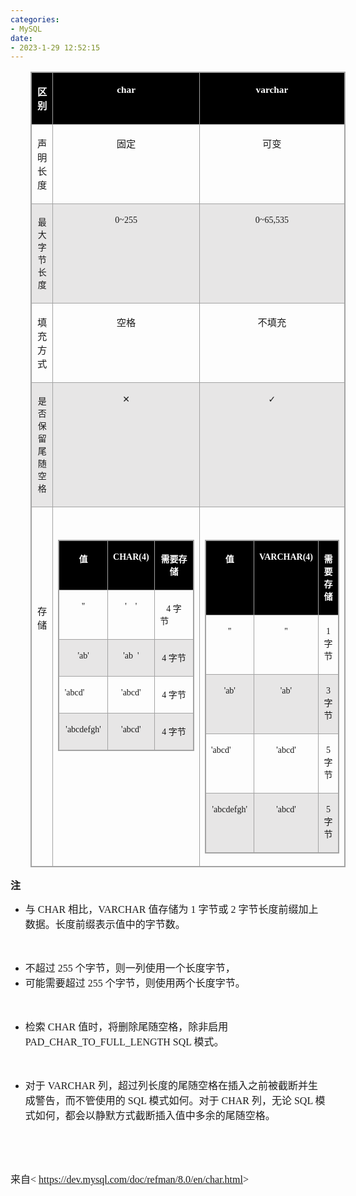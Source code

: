```yaml
---
categories:
- MySQL
date:
- 2023-1-29 12:52:15
---
```


<table summary="" cellspacing="0"
    style="border-collapse:collapse; border-color:#a3a3a3; border-style:solid; border-width:1px; margin-left:32px"
    class=" cke_show_border">
    <tbody>
        <tr>
            <td
                style="background-color:black; border-bottom:1px solid #a3a3a3; border-left:1px solid #a3a3a3; border-right:1px solid #a3a3a3; border-top:1px solid #a3a3a3; vertical-align:top; width:1.7256in">
                <p style="text-align:center"><span style="font-size:11.5pt"><span
                            style="font-family:&quot;Microsoft YaHei UI&quot;"><span
                                style="color:white"><strong>区别</strong></span></span></span></p>
            </td>
            <td
                style="background-color:black; border-bottom:1px solid #a3a3a3; border-left:1px solid #a3a3a3; border-right:1px solid #a3a3a3; border-top:1px solid #a3a3a3; vertical-align:top; width:3.8708in">
                <p style="text-align:center"><span style="font-size:11.5pt"><span
                            style="font-family:&quot;Comic Sans MS&quot;"><span
                                style="color:white"><strong>char</strong></span></span></span></p>
            </td>
            <td
                style="background-color:black; border-bottom:1px solid #a3a3a3; border-left:1px solid #a3a3a3; border-right:1px solid #a3a3a3; border-top:1px solid #a3a3a3; vertical-align:top; width:3.468in">
                <p style="text-align:center"><span style="font-size:11.5pt"><span
                            style="font-family:&quot;Comic Sans MS&quot;"><span
                                style="color:white"><strong>varchar</strong></span></span></span></p>
            </td>
        </tr>
        <tr>
            <td
                style="border-bottom:1px solid #a3a3a3; border-left:1px solid #a3a3a3; border-right:1px solid #a3a3a3; border-top:1px solid #a3a3a3; vertical-align:top; width:1.7256in">
                <p style="text-align:center"><span style="font-size:11.5pt"><span
                            style="font-family:&quot;Microsoft YaHei UI&quot;">声明长度</span></span></p>
            </td>
            <td
                style="border-bottom:1px solid #a3a3a3; border-left:1px solid #a3a3a3; border-right:1px solid #a3a3a3; border-top:1px solid #a3a3a3; vertical-align:top; width:3.8708in">
                <p style="text-align:center"><span style="font-size:11.5pt"><span
                            style="font-family:&quot;Microsoft YaHei UI&quot;">固定</span></span></p>
            </td>
            <td
                style="border-bottom:1px solid #a3a3a3; border-left:1px solid #a3a3a3; border-right:1px solid #a3a3a3; border-top:1px solid #a3a3a3; vertical-align:top; width:3.468in">
                <p style="text-align:center"><span style="font-size:11.5pt"><span
                            style="font-family:&quot;Microsoft YaHei UI&quot;">可变</span></span></p>
            </td>
        </tr>
        <tr>
            <td
                style="background-color:#e7e6e6; border-bottom:1px solid #a3a3a3; border-left:1px solid #a3a3a3; border-right:1px solid #a3a3a3; border-top:1px solid #a3a3a3; vertical-align:top; width:1.7256in">
                <p style="text-align:center"><span style="font-size:10.5pt"><span
                            style="font-family:&quot;Microsoft YaHei UI&quot;">最大字节长度</span></span></p>
            </td>
            <td
                style="background-color:#e7e6e6; border-bottom:1px solid #a3a3a3; border-left:1px solid #a3a3a3; border-right:1px solid #a3a3a3; border-top:1px solid #a3a3a3; vertical-align:top; width:3.8708in">
                <p style="text-align:center"><span style="font-size:10.5pt"><span
                            style="font-family:&quot;Comic Sans MS&quot;">0~255</span></span></p>
            </td>
            <td
                style="background-color:#e7e6e6; border-bottom:1px solid #a3a3a3; border-left:1px solid #a3a3a3; border-right:1px solid #a3a3a3; border-top:1px solid #a3a3a3; vertical-align:top; width:3.468in">
                <p style="text-align:center"><span style="font-size:10.5pt"><span
                            style="font-family:&quot;Comic Sans MS&quot;">0~65,535</span></span></p>
            </td>
        </tr>
        <tr>
            <td
                style="border-bottom:1px solid #a3a3a3; border-left:1px solid #a3a3a3; border-right:1px solid #a3a3a3; border-top:1px solid #a3a3a3; vertical-align:top; width:1.7256in">
                <p style="text-align:center"><span style="font-size:11.5pt"><span
                            style="font-family:&quot;Microsoft YaHei UI&quot;">填充方式</span></span></p>
            </td>
            <td
                style="border-bottom:1px solid #a3a3a3; border-left:1px solid #a3a3a3; border-right:1px solid #a3a3a3; border-top:1px solid #a3a3a3; vertical-align:top; width:3.8708in">
                <p style="text-align:center"><span style="font-size:11.5pt"><span
                            style="font-family:&quot;Microsoft YaHei UI&quot;">空格</span></span></p>
            </td>
            <td
                style="border-bottom:1px solid #a3a3a3; border-left:1px solid #a3a3a3; border-right:1px solid #a3a3a3; border-top:1px solid #a3a3a3; vertical-align:top; width:3.468in">
                <p style="text-align:center"><span style="font-size:11.5pt"><span
                            style="font-family:&quot;Microsoft YaHei UI&quot;">不填充</span></span></p>
            </td>
        </tr>
        <tr>
            <td
                style="background-color:#e7e6e6; border-bottom:1px solid #a3a3a3; border-left:1px solid #a3a3a3; border-right:1px solid #a3a3a3; border-top:1px solid #a3a3a3; vertical-align:top; width:1.7256in">
                <p style="text-align:center"><span style="font-size:10.5pt"><span
                            style="font-family:&quot;Microsoft YaHei UI&quot;">是否保留尾随空格</span></span></p>
            </td>
            <td
                style="background-color:#e7e6e6; border-bottom:1px solid #a3a3a3; border-left:1px solid #a3a3a3; border-right:1px solid #a3a3a3; border-top:1px solid #a3a3a3; vertical-align:top; width:3.8708in">
                <p style="text-align:center"><span style="font-size:10.5pt"><span
                            style="font-family:&quot;Segoe UI Symbol&quot;">✕</span></span></p>
            </td>
            <td
                style="background-color:#e7e6e6; border-bottom:1px solid #a3a3a3; border-left:1px solid #a3a3a3; border-right:1px solid #a3a3a3; border-top:1px solid #a3a3a3; vertical-align:top; width:3.468in">
                <p style="text-align:center"><span style="font-size:10.5pt"><span
                            style="font-family:&quot;Segoe UI Symbol&quot;">✓</span></span></p>
            </td>
        </tr>
        <tr>
            <td
                style="border-bottom:1px solid #a3a3a3; border-left:1px solid #a3a3a3; border-right:1px solid #a3a3a3; border-top:1px solid #a3a3a3; vertical-align:top; width:1.7256in">
                <p style="text-align:center"><span style="font-size:11.5pt"><span
                            style="font-family:&quot;Comic Sans MS&quot;">&nbsp;</span></span></p>
                <p style="text-align:center"><span style="font-size:11.5pt"><span
                            style="font-family:&quot;Microsoft YaHei UI&quot;">&nbsp;</span></span></p>
                <p style="text-align:center"><span style="font-size:11.5pt"><span
                            style="font-family:&quot;Microsoft YaHei UI&quot;">&nbsp;</span></span></p>
                <p style="text-align:center"><span style="font-size:11.5pt"><span
                            style="font-family:&quot;Microsoft YaHei UI&quot;">&nbsp;</span></span></p>
                <p style="text-align:center"><span style="font-size:11.5pt"><span
                            style="font-family:&quot;Microsoft YaHei UI&quot;">存储</span></span></p>
            </td>
            <td
                style="border-bottom:1px solid #a3a3a3; border-left:1px solid #a3a3a3; border-right:1px solid #a3a3a3; border-top:1px solid #a3a3a3; vertical-align:top; width:3.8708in">
                <p style="text-align:center"><span style="font-size:11.5pt"><span
                            style="font-family:&quot;Comic Sans MS&quot;">&nbsp;</span></span></p>
                <table summary="" cellspacing="0"
                    style="border-collapse:collapse; border-color:#a3a3a3; border-style:solid; border-width:1px"
                    class=" cke_show_border">
                    <tbody>
                        <tr>
                            <td
                                style="background-color:black; border-bottom:1px solid #a3a3a3; border-left:1px solid #a3a3a3; border-right:1px solid #a3a3a3; border-top:1px solid #a3a3a3; vertical-align:top; width:1.0993in">
                                <p style="text-align:center"><span style="font-size:10.5pt"><span
                                            style="font-family:&quot;Microsoft YaHei UI&quot;"><span
                                                style="color:white"><strong>值</strong></span></span></span></p>
                            </td>
                            <td
                                style="background-color:black; border-bottom:1px solid #a3a3a3; border-left:1px solid #a3a3a3; border-right:1px solid #a3a3a3; border-top:1px solid #a3a3a3; vertical-align:top; width:1.193in">
                                <p style="text-align:center"><span style="font-size:10.5pt"><span
                                            style="font-family:&quot;Comic Sans MS&quot;"><span
                                                style="color:white"><strong>CHAR(4)</strong></span></span></span></p>
                            </td>
                            <td
                                style="background-color:black; border-bottom:1px solid #a3a3a3; border-left:1px solid #a3a3a3; border-right:1px solid #a3a3a3; border-top:1px solid #a3a3a3; vertical-align:top; width:.8638in">
                                <p style="text-align:center"><span style="font-size:10.5pt"><span
                                            style="font-family:&quot;Microsoft YaHei UI&quot;"><span
                                                style="color:white"><strong>需要存储</strong></span></span></span></p>
                            </td>
                        </tr>
                        <tr>
                            <td
                                style="border-bottom:1px solid #a3a3a3; border-left:1px solid #a3a3a3; border-right:1px solid #a3a3a3; border-top:1px solid #a3a3a3; vertical-align:top; width:1.0993in">
                                <p style="text-align:center"><span style="font-size:10.5pt"><span
                                            style="font-family:&quot;Comic Sans MS&quot;">''</span></span></p>
                            </td>
                            <td
                                style="border-bottom:1px solid #a3a3a3; border-left:1px solid #a3a3a3; border-right:1px solid #a3a3a3; border-top:1px solid #a3a3a3; vertical-align:top; width:1.193in">
                                <p style="text-align:center"><span style="font-size:10.5pt"><span
                                            style="font-family:&quot;Comic Sans MS&quot;">'&nbsp;&nbsp;&nbsp;
                                            '</span></span></p>
                            </td>
                            <td
                                style="border-bottom:1px solid #a3a3a3; border-left:1px solid #a3a3a3; border-right:1px solid #a3a3a3; border-top:1px solid #a3a3a3; vertical-align:top; width:.8638in">
                                <p style="text-align:center"><span style="font-size:10.5pt"><span
                                            style="font-family:&quot;Comic Sans MS&quot;">4 </span><span
                                            style="font-family:&quot;Microsoft YaHei UI&quot;">字节</span>&nbsp;&nbsp;&nbsp;&nbsp;&nbsp;&nbsp;&nbsp;&nbsp;</span>
                                </p>
                            </td>
                        </tr>
                        <tr>
                            <td
                                style="background-color:#e7e6e6; border-bottom:1px solid #a3a3a3; border-left:1px solid #a3a3a3; border-right:1px solid #a3a3a3; border-top:1px solid #a3a3a3; vertical-align:top; width:1.0993in">
                                <p style="text-align:center"><span style="font-size:10.5pt"><span
                                            style="font-family:&quot;Comic Sans MS&quot;">'ab'</span></span></p>
                            </td>
                            <td
                                style="background-color:#e7e6e6; border-bottom:1px solid #a3a3a3; border-left:1px solid #a3a3a3; border-right:1px solid #a3a3a3; border-top:1px solid #a3a3a3; vertical-align:top; width:1.193in">
                                <p style="text-align:center"><span style="font-size:10.5pt"><span
                                            style="font-family:&quot;Comic Sans MS&quot;">'ab&nbsp; '</span></span></p>
                            </td>
                            <td
                                style="background-color:#e7e6e6; border-bottom:1px solid #a3a3a3; border-left:1px solid #a3a3a3; border-right:1px solid #a3a3a3; border-top:1px solid #a3a3a3; vertical-align:top; width:.8638in">
                                <p style="text-align:center"><span style="font-size:10.5pt"><span
                                            style="font-family:&quot;Comic Sans MS&quot;">4 </span><span
                                            style="font-family:&quot;Microsoft YaHei UI&quot;">字节</span></span></p>
                            </td>
                        </tr>
                        <tr>
                            <td
                                style="border-bottom:1px solid #a3a3a3; border-left:1px solid #a3a3a3; border-right:1px solid #a3a3a3; border-top:1px solid #a3a3a3; vertical-align:top; width:1.0993in">
                                <p style="text-align:center"><span style="font-size:10.5pt"><span
                                            style="font-family:&quot;Comic Sans MS&quot;">'abcd'&nbsp;&nbsp;&nbsp;&nbsp;&nbsp;&nbsp;&nbsp;&nbsp;</span></span>
                                </p>
                            </td>
                            <td
                                style="border-bottom:1px solid #a3a3a3; border-left:1px solid #a3a3a3; border-right:1px solid #a3a3a3; border-top:1px solid #a3a3a3; vertical-align:top; width:1.193in">
                                <p style="text-align:center"><span style="font-size:10.5pt"><span
                                            style="font-family:&quot;Comic Sans MS&quot;">'abcd'</span></span></p>
                            </td>
                            <td
                                style="border-bottom:1px solid #a3a3a3; border-left:1px solid #a3a3a3; border-right:1px solid #a3a3a3; border-top:1px solid #a3a3a3; vertical-align:top; width:.8638in">
                                <p style="text-align:center"><span style="font-size:10.5pt"><span
                                            style="font-family:&quot;Comic Sans MS&quot;">4 </span><span
                                            style="font-family:&quot;Microsoft YaHei UI&quot;">字节</span></span></p>
                            </td>
                        </tr>
                        <tr>
                            <td
                                style="background-color:#e7e6e6; border-bottom:1px solid #a3a3a3; border-left:1px solid #a3a3a3; border-right:1px solid #a3a3a3; border-top:1px solid #a3a3a3; vertical-align:top; width:1.0993in">
                                <p style="text-align:center"><span style="font-size:10.5pt"><span
                                            style="font-family:&quot;Comic Sans MS&quot;">'abcdefgh'</span></span></p>
                            </td>
                            <td
                                style="background-color:#e7e6e6; border-bottom:1px solid #a3a3a3; border-left:1px solid #a3a3a3; border-right:1px solid #a3a3a3; border-top:1px solid #a3a3a3; vertical-align:top; width:1.193in">
                                <p style="text-align:center"><span style="font-size:10.5pt"><span
                                            style="font-family:&quot;Comic Sans MS&quot;">'abcd'</span></span></p>
                            </td>
                            <td
                                style="background-color:#e7e6e6; border-bottom:1px solid #a3a3a3; border-left:1px solid #a3a3a3; border-right:1px solid #a3a3a3; border-top:1px solid #a3a3a3; vertical-align:top; width:.8638in">
                                <p style="text-align:center"><span style="font-size:10.5pt"><span
                                            style="font-family:&quot;Comic Sans MS&quot;">4 </span><span
                                            style="font-family:&quot;Microsoft YaHei UI&quot;">字节</span></span></p>
                            </td>
                        </tr>
                    </tbody>
                </table>
                <p style="text-align:center"><span style="font-size:11.5pt"><span
                            style="font-family:&quot;Microsoft YaHei&quot;">&nbsp;</span></span></p>
            </td>
            <td
                style="border-bottom:1px solid #a3a3a3; border-left:1px solid #a3a3a3; border-right:1px solid #a3a3a3; border-top:1px solid #a3a3a3; vertical-align:top; width:3.468in">
                <p style="text-align:center"><span style="font-size:11.5pt"><span
                            style="font-family:&quot;Comic Sans MS&quot;">&nbsp;</span></span></p>
                <table summary="" cellspacing="0"
                    style="border-collapse:collapse; border-color:#a3a3a3; border-style:solid; border-width:1px"
                    class=" cke_show_border">
                    <tbody>
                        <tr>
                            <td
                                style="background-color:black; border-bottom:1px solid #a3a3a3; border-left:1px solid #a3a3a3; border-right:1px solid #a3a3a3; border-top:1px solid #a3a3a3; vertical-align:top; width:1.059in">
                                <p style="text-align:center"><span style="font-size:10.5pt"><span
                                            style="font-family:&quot;Microsoft YaHei UI&quot;"><span
                                                style="color:white"><strong>值</strong></span></span></span></p>
                            </td>
                            <td
                                style="background-color:black; border-bottom:1px solid #a3a3a3; border-left:1px solid #a3a3a3; border-right:1px solid #a3a3a3; border-top:1px solid #a3a3a3; vertical-align:top; width:1.1409in">
                                <p style="text-align:center"><span style="font-size:10.5pt"><span
                                            style="font-family:&quot;Comic Sans MS&quot;"><span
                                                style="color:white"><strong>VARCHAR(4)</strong></span></span></span></p>
                            </td>
                            <td
                                style="background-color:black; border-bottom:1px solid #a3a3a3; border-left:1px solid #a3a3a3; border-right:1px solid #a3a3a3; border-top:1px solid #a3a3a3; vertical-align:top; width:.8034in">
                                <p style="text-align:center"><span style="font-size:10.5pt"><span
                                            style="font-family:&quot;Microsoft YaHei UI&quot;"><span
                                                style="color:white"><strong>需要存储</strong></span></span></span></p>
                            </td>
                        </tr>
                        <tr>
                            <td
                                style="border-bottom:1px solid #a3a3a3; border-left:1px solid #a3a3a3; border-right:1px solid #a3a3a3; border-top:1px solid #a3a3a3; vertical-align:top; width:1.059in">
                                <p style="text-align:center"><span style="font-size:10.5pt"><span
                                            style="font-family:&quot;Comic Sans MS&quot;">''</span></span></p>
                            </td>
                            <td
                                style="border-bottom:1px solid #a3a3a3; border-left:1px solid #a3a3a3; border-right:1px solid #a3a3a3; border-top:1px solid #a3a3a3; vertical-align:top; width:1.127in">
                                <p style="text-align:center"><span style="font-size:10.5pt"><span
                                            style="font-family:&quot;Comic Sans MS&quot;">''</span></span></p>
                            </td>
                            <td
                                style="border-bottom:1px solid #a3a3a3; border-left:1px solid #a3a3a3; border-right:1px solid #a3a3a3; border-top:1px solid #a3a3a3; vertical-align:top; width:.7638in">
                                <p style="text-align:center"><span style="font-size:10.5pt"><span
                                            style="font-family:&quot;Comic Sans MS&quot;">1 </span><span
                                            style="font-family:&quot;Microsoft YaHei UI&quot;">字节</span></span></p>
                            </td>
                        </tr>
                        <tr>
                            <td
                                style="background-color:#e7e6e6; border-bottom:1px solid #a3a3a3; border-left:1px solid #a3a3a3; border-right:1px solid #a3a3a3; border-top:1px solid #a3a3a3; vertical-align:top; width:1.059in">
                                <p style="text-align:center"><span style="font-size:10.5pt"><span
                                            style="font-family:&quot;Comic Sans MS&quot;">'ab'</span></span></p>
                            </td>
                            <td
                                style="background-color:#e7e6e6; border-bottom:1px solid #a3a3a3; border-left:1px solid #a3a3a3; border-right:1px solid #a3a3a3; border-top:1px solid #a3a3a3; vertical-align:top; width:1.127in">
                                <p style="text-align:center"><span style="font-size:10.5pt"><span
                                            style="font-family:&quot;Comic Sans MS&quot;">'ab'</span></span></p>
                            </td>
                            <td
                                style="background-color:#e7e6e6; border-bottom:1px solid #a3a3a3; border-left:1px solid #a3a3a3; border-right:1px solid #a3a3a3; border-top:1px solid #a3a3a3; vertical-align:top; width:.7638in">
                                <p style="text-align:center"><span style="font-size:10.5pt"><span
                                            style="font-family:&quot;Comic Sans MS&quot;">3 </span><span
                                            style="font-family:&quot;Microsoft YaHei UI&quot;">字节</span></span></p>
                            </td>
                        </tr>
                        <tr>
                            <td
                                style="border-bottom:1px solid #a3a3a3; border-left:1px solid #a3a3a3; border-right:1px solid #a3a3a3; border-top:1px solid #a3a3a3; vertical-align:top; width:1.059in">
                                <p style="text-align:center"><span style="font-size:10.5pt"><span
                                            style="font-family:&quot;Comic Sans MS&quot;">'abcd'&nbsp;&nbsp;&nbsp;&nbsp;&nbsp;&nbsp;&nbsp;&nbsp;</span></span>
                                </p>
                            </td>
                            <td
                                style="border-bottom:1px solid #a3a3a3; border-left:1px solid #a3a3a3; border-right:1px solid #a3a3a3; border-top:1px solid #a3a3a3; vertical-align:top; width:1.127in">
                                <p style="text-align:center"><span style="font-size:10.5pt"><span
                                            style="font-family:&quot;Comic Sans MS&quot;">'abcd'</span></span></p>
                            </td>
                            <td
                                style="border-bottom:1px solid #a3a3a3; border-left:1px solid #a3a3a3; border-right:1px solid #a3a3a3; border-top:1px solid #a3a3a3; vertical-align:top; width:.7638in">
                                <p style="text-align:center"><span style="font-size:10.5pt"><span
                                            style="font-family:&quot;Comic Sans MS&quot;">5 </span><span
                                            style="font-family:&quot;Microsoft YaHei UI&quot;">字节</span></span></p>
                            </td>
                        </tr>
                        <tr>
                            <td
                                style="background-color:#e7e6e6; border-bottom:1px solid #a3a3a3; border-left:1px solid #a3a3a3; border-right:1px solid #a3a3a3; border-top:1px solid #a3a3a3; vertical-align:top; width:1.059in">
                                <p style="text-align:center"><span style="font-size:10.5pt"><span
                                            style="font-family:&quot;Comic Sans MS&quot;">'abcdefgh'</span></span></p>
                            </td>
                            <td
                                style="background-color:#e7e6e6; border-bottom:1px solid #a3a3a3; border-left:1px solid #a3a3a3; border-right:1px solid #a3a3a3; border-top:1px solid #a3a3a3; vertical-align:top; width:1.127in">
                                <p style="text-align:center"><span style="font-size:10.5pt"><span
                                            style="font-family:&quot;Comic Sans MS&quot;">'abcd'</span></span></p>
                            </td>
                            <td
                                style="background-color:#e7e6e6; border-bottom:1px solid #a3a3a3; border-left:1px solid #a3a3a3; border-right:1px solid #a3a3a3; border-top:1px solid #a3a3a3; vertical-align:top; width:.7638in">
                                <p style="text-align:center"><span style="font-size:10.5pt"><span
                                            style="font-family:&quot;Comic Sans MS&quot;">5 </span><span
                                            style="font-family:&quot;Microsoft YaHei UI&quot;">字节</span></span></p>
                            </td>
                        </tr>
                    </tbody>
                </table>
            </td>
        </tr>
    </tbody>
</table>
<p><span style="font-size:12.0pt"><span
            style="font-family:&quot;Microsoft YaHei UI&quot;"><strong>注</strong></span></span></p>
<ul style="list-style-type:disc">
    <li><span style="font-size:12.0pt"><span style="font-family:&quot;Microsoft YaHei UI&quot;">与</span></span><span
            style="font-size:12.0pt"><span style="font-family:&quot;Comic Sans MS&quot;"> CHAR </span></span><span
            style="font-size:12.0pt"><span style="font-family:&quot;Microsoft YaHei UI&quot;">相比，</span></span><span
            style="font-size:12.0pt"><span style="font-family:&quot;Comic Sans MS&quot;">VARCHAR </span></span><span
            style="font-size:12.0pt"><span style="font-family:&quot;Microsoft YaHei UI&quot;">值存储为</span></span><span
            style="font-size:12.0pt"><span style="font-family:&quot;Comic Sans MS&quot;"> 1 </span></span><span
            style="font-size:12.0pt"><span style="font-family:&quot;Microsoft YaHei UI&quot;">字节或</span></span><span
            style="font-size:12.0pt"><span style="font-family:&quot;Comic Sans MS&quot;"> 2 </span></span><span
            style="font-size:12.0pt"><span
                style="font-family:&quot;Microsoft YaHei UI&quot;">字节长度前缀加上数据。长度前缀表示值中的字节数。</span></span></li>
</ul>
<p><span style="font-size:12.0pt"><span style="font-family:&quot;Comic Sans MS&quot;">&nbsp;</span></span></p>
<ul style="list-style-type:disc">
    <li><span style="font-size:12.0pt"><span style="font-family:&quot;Microsoft YaHei UI&quot;">不超过</span></span><span
            style="font-size:12.0pt"><span style="font-family:&quot;Comic Sans MS&quot;"> 255 </span></span><span
            style="font-size:12.0pt"><span
                style="font-family:&quot;Microsoft YaHei UI&quot;">个字节，则一列使用一个长度字节，</span></span></li>
    <li><span style="font-size:12.0pt"><span
                style="font-family:&quot;Microsoft YaHei UI&quot;">可能需要超过</span></span><span
            style="font-size:12.0pt"><span style="font-family:&quot;Comic Sans MS&quot;"> 255 </span></span><span
            style="font-size:12.0pt"><span
                style="font-family:&quot;Microsoft YaHei UI&quot;">个字节，则使用两个长度字节。</span></span></li>
</ul>
<p><span style="font-size:12.0pt"><span style="font-family:&quot;Comic Sans MS&quot;">&nbsp;</span></span></p>
<ul style="list-style-type:disc">
    <li><span style="font-size:12.0pt"><span style="font-family:&quot;Microsoft YaHei UI&quot;">检索</span></span><span
            style="font-size:12.0pt"><span style="font-family:&quot;Comic Sans MS&quot;"> CHAR </span></span><span
            style="font-size:12.0pt"><span
                style="font-family:&quot;Microsoft YaHei UI&quot;">值时，将删除尾随空格，除非启用</span></span><span
            style="font-size:12.0pt"><span style="font-family:&quot;Comic Sans MS&quot;"> PAD_CHAR_TO_FULL_LENGTH SQL
            </span></span><span style="font-size:12.0pt"><span
                style="font-family:&quot;Microsoft YaHei UI&quot;">模式。</span></span></li>
</ul>
<p><span style="font-size:12.0pt"><span style="font-family:&quot;Comic Sans MS&quot;">&nbsp;</span></span></p>
<ul style="list-style-type:disc">
    <li><span style="font-size:12.0pt"><span style="font-family:&quot;Microsoft YaHei UI&quot;">对于</span></span><span
            style="font-size:12.0pt"><span style="font-family:&quot;Comic Sans MS&quot;"> VARCHAR </span></span><span
            style="font-size:12.0pt"><span
                style="font-family:&quot;Microsoft YaHei UI&quot;">列，超过列长度的尾随空格在插入之前被截断并生成警告，而不管使用的</span></span><span
            style="font-size:12.0pt"><span style="font-family:&quot;Comic Sans MS&quot;"> SQL </span></span><span
            style="font-size:12.0pt"><span style="font-family:&quot;Microsoft YaHei UI&quot;">模式如何。对于</span></span><span
            style="font-size:12.0pt"><span style="font-family:&quot;Comic Sans MS&quot;"> CHAR </span></span><span
            style="font-size:12.0pt"><span style="font-family:&quot;Microsoft YaHei UI&quot;">列，无论</span></span><span
            style="font-size:12.0pt"><span style="font-family:&quot;Comic Sans MS&quot;"> SQL </span></span><span
            style="font-size:12.0pt"><span
                style="font-family:&quot;Microsoft YaHei UI&quot;">模式如何，都会以静默方式截断插入值中多余的尾随空格。</span></span></li>
</ul>
<p><span style="font-size:12.0pt"><span style="font-family:&quot;Comic Sans MS&quot;">&nbsp;</span></span></p>
<p><span style="font-size:12.0pt"><span style="font-family:&quot;Comic Sans MS&quot;">&nbsp;</span></span></p>
<p><span style="font-size:12.0pt"><span style="font-family:&quot;Microsoft YaHei UI&quot;">来自</span><span
            style="font-family:&quot;Comic Sans MS&quot;">&lt; </span><a
            data-cke-saved-href="https://dev.mysql.com/doc/refman/8.0/en/char.html"
            href="https://dev.mysql.com/doc/refman/8.0/en/char.html"><span
                style="font-family:&quot;Comic Sans MS&quot;">https://dev.mysql.com/doc/refman/8.0/en/char.html</span></a><span
            style="font-family:&quot;Comic Sans MS&quot;">&gt;</span></span></p>
